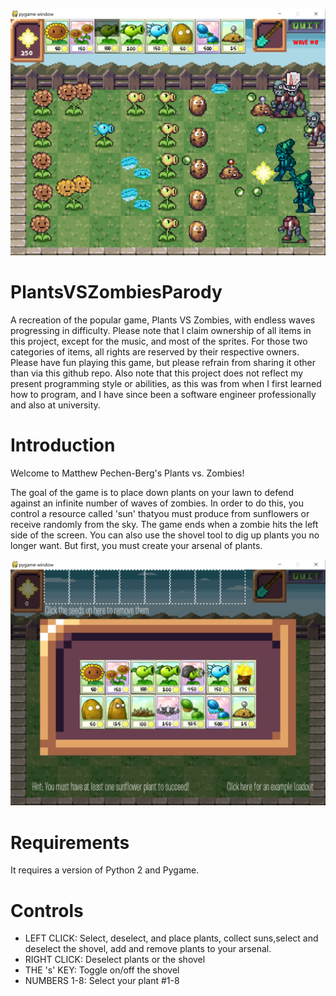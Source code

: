 ![PVZPromo2](MiscImages/githubPVZPromo2.jpg)
# PlantsVSZombiesParody
A recreation of the popular game, Plants VS Zombies, with endless waves progressing in difficulty.
Please note that I claim ownership of all items in this project, except for the music, and most of the sprites. For those two categories of items, all rights are reserved by their respective owners.
Please have fun playing this game, but please refrain from sharing it other than via this github repo.
Also note that this project does not reflect my present programming style or abilities, as this was from when I first learned how to program, and I have since been a software engineer professionally and also at university.

# Introduction

Welcome to Matthew Pechen-Berg's Plants vs. Zombies!


The goal of the game is to place down plants on your lawn to defend against an infinite number of waves of zombies.
In order to do this, you control a resource called 'sun' thatyou must produce from sunflowers or receive randomly from the sky.
The game ends when a zombie hits the left side of the screen.
You can also use the shovel tool to dig up plants you no longer want.
But first, you must create your arsenal of plants.

![PVZPromo1](MiscImages/githubPVZPromo1.jpg)

# Requirements

It requires a version of Python 2 and Pygame.


# Controls

* LEFT CLICK: Select, deselect, and place plants, collect suns,select and deselect the shovel, add and remove plants to your arsenal.
* RIGHT CLICK: Deselect plants or the shovel
* THE 's' KEY: Toggle on/off the shovel
* NUMBERS 1-8: Select your plant #1-8


